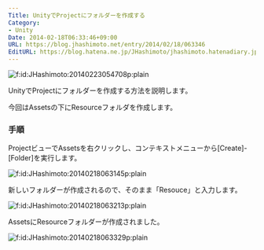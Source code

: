 ```yaml
---
Title: UnityでProjectにフォルダーを作成する
Category:
- Unity
Date: 2014-02-18T06:33:46+09:00
URL: https://blog.jhashimoto.net/entry/2014/02/18/063346
EditURL: https://blog.hatena.ne.jp/JHashimoto/jhashimoto.hatenadiary.jp/atom/entry/12921228815718601882
---
```


<p><span><img title="f:id:JHashimoto:20140223054708p:plain" src="http://cdn-ak.f.st-hatena.com/images/fotolife/J/JHashimoto/20140223/20140223054708.png" alt="f:id:JHashimoto:20140223054708p:plain" /></span></p>
<p>UnityでProjectにフォルダーを作成する方法を説明します。</p>
<p>今回はAssetsの下にResourceフォルダを作成します。</p>
<h3>手順</h3>
<p>ProjectビューでAssetsを右クリックし、コンテキストメニューから[Create]-[Folder]を実行します。</p>
<p><span data-mce-mark="1"><img class="hatena-fotolife" title="f:id:JHashimoto:20140218063145p:plain" src="http://cdn-ak.f.st-hatena.com/images/fotolife/J/JHashimoto/20140218/20140218063145.png" alt="f:id:JHashimoto:20140218063145p:plain" /></span></p>
<p>新しいフォルダーが作成されるので、そのまま「Resouce」と入力します。</p>
<p><span><img class="hatena-fotolife" title="f:id:JHashimoto:20140218063213p:plain" src="http://cdn-ak.f.st-hatena.com/images/fotolife/J/JHashimoto/20140218/20140218063213.png" alt="f:id:JHashimoto:20140218063213p:plain" /></span></p>
<p>AssetsにResourceフォルダーが作成されました。</p>
<p><span><img class="hatena-fotolife" title="f:id:JHashimoto:20140218063329p:plain" src="http://cdn-ak.f.st-hatena.com/images/fotolife/J/JHashimoto/20140218/20140218063329.png" alt="f:id:JHashimoto:20140218063329p:plain" /></span></p>
